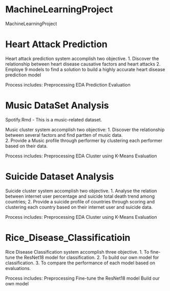 # MachineLearningProject
MachineLearningProject

# Heart Attack Prediction

  Heart attack prediction system accomplish two objective. 
    1. Discover the relationship between heart disease causative factors and heart attacks
    2. Employe 9 models to find a solution to build a highly accurate heart disease prediction model

  Process includes:
    Preprocessing
    EDA
    Prediction
    Evaluation

# Music DataSet Analysis
  Spotify.Rmd - This is a music-related dataset. 
  
  Music cluster system accomplish two objective:
    1. Discover the relationship between several factors and find partten of music data.  
    2. Provide a Music profile through performer by clustering each performer based on their data.
    
  Process includes:
    Preprocessing
    EDA
    Cluster using K-Means
    Evaluation

# Suicide Dataset Analysis

  Suicide cluster system accomplish two objective.
    1. Analyse the relation between internet user percentage and suicide total death trend among countries;
    2. Provide a suicide profile of countries through scoring and clustering each country based on their internet user and suicide data.
  
  Process includes:
    Preprocessing
    EDA
    Cluster using K-Means
    Evaluation

# Rice_Disease_Classificatioin

  Rice Disease Classification system accomplish three objective.
    1. To fine-tune the ResNet18 model for classification.
    2. To build our own model for classification.
    3. To compare the performance of each model based on evaluations.
    
  Process includes:
    Preprocessing
    Fine-tune the ResNet18 model
    Build our own model





